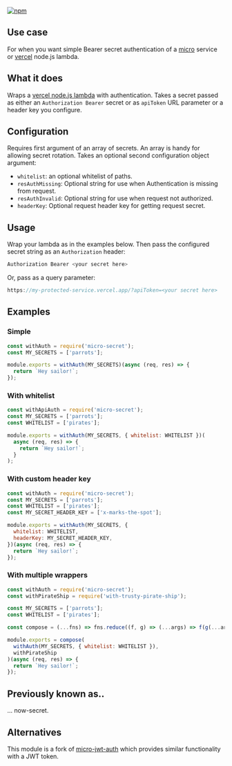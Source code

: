 [![npm](https://img.shields.io/npm/v/micro-secret.svg)](https://www.npmjs.com/package/micro-secret)

## Use case

For when you want simple Bearer secret authentication of a [micro](https://www.npmjs.com/package/micro) service or [vercel](https://vercel.com) node.js lambda.

## What it does

Wraps a [vercel node.js lambda](https://vercel.com/docs/v2/serverless-functions/supported-languages#node.js) with authentication. Takes a secret passed as either an `Authorization Bearer` secret or as `apiToken` URL parameter or a header key you configure.

## Configuration

Requires first argument of an array of secrets. An array is handy for allowing secret rotation.
Takes an optional second configuration object argument:

- `whitelist`: an optional whitelist of paths.
- `resAuthMissing`: Optional string for use when Authentication is missing from request.
- `resAuthInvalid`: Optional string for use when request not authorized.
- `headerKey`: Optional request header key for getting request secret.

## Usage

Wrap your lambda as in the examples below. Then pass the configured secret string as an `Authorization` header:

```javascript
Authorization Bearer <your secret here>
```

Or, pass as a query parameter:

```javascript
https://my-protected-service.vercel.app/?apiToken=<your secret here>
```

## Examples

### Simple

```javascript
const withAuth = require('micro-secret');
const MY_SECRETS = ['parrots'];

module.exports = withAuth(MY_SECRETS)(async (req, res) => {
  return `Hey sailor!`;
});
```

### With whitelist

```javascript
const withApiAuth = require('micro-secret');
const MY_SECRETS = ['parrots'];
const WHITELIST = ['pirates'];

module.exports = withAuth(MY_SECRETS, { whitelist: WHITELIST })(
  async (req, res) => {
    return `Hey sailor!`;
  }
);
```

### With custom header key

```javascript
const withAuth = require('micro-secret');
const MY_SECRETS = ['parrots'];
const WHITELIST = ['pirates'];
const MY_SECRET_HEADER_KEY = ['x-marks-the-spot'];

module.exports = withAuth(MY_SECRETS, {
  whitelist: WHITELIST,
  headerKey: MY_SECRET_HEADER_KEY,
})(async (req, res) => {
  return `Hey sailor!`;
});
```

### With multiple wrappers

```javascript
const withAuth = require('micro-secret');
const withPirateShip = require('with-trusty-pirate-ship');

const MY_SECRETS = ['parrots'];
const WHITELIST = ['pirates'];

const compose = (...fns) => fns.reduce((f, g) => (...args) => f(g(...args)));

module.exports = compose(
  withAuth(MY_SECRETS, { whitelist: WHITELIST }),
  withPirateShip
)(async (req, res) => {
  return `Hey sailor!`;
});
```

## Previously known as..

... now-secret.

## Alternatives

This module is a fork of [micro-jwt-auth](https://www.npmjs.com/package/micro-jwt-auth) which provides similar functionality with a JWT token.
